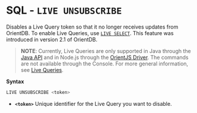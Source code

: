 
# SQL - `LIVE UNSUBSCRIBE`

Disables a Live Query token so that it no longer receives updates from OrientDB.  To enable Live Queries, use [`LIVE SELECT`](SQL-Live-Select.md).  This feature was introduced in version 2.1 of OrientDB.

>**NOTE**: Currently, Live Queries are only supported in Java through the [Java API](../java/Java-API.md) and in Node.js through the [OrientJS Driver](../orientjs/OrientJS.md).  The commands are not available through the Console.  For more general information, see [Live Queries](../java/Live-Query.md).

**Syntax**

```sql
LIVE UNSUBSCRIBE <token>
```

- **`<token>`** Unique identifier for the Live Query you want to disable.

